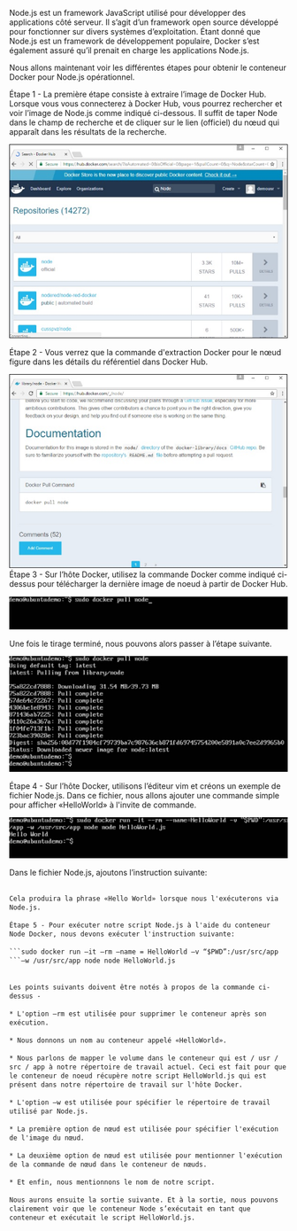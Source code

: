 Node.js est un framework JavaScript utilisé pour développer des applications côté serveur. Il s’agit d’un framework open source développé pour fonctionner sur divers systèmes d’exploitation. Étant donné que Node.js est un framework de développement populaire, Docker s’est également assuré qu’il prenait en charge les applications Node.js.

Nous allons maintenant voir les différentes étapes pour obtenir le conteneur Docker pour Node.js opérationnel.

Étape 1 - La première étape consiste à extraire l’image de Docker Hub. Lorsque vous vous connecterez à Docker Hub, vous pourrez rechercher et voir l’image de Node.js comme indiqué ci-dessous. Il suffit de taper Node dans le champ de recherche et de cliquer sur le lien (officiel) du nœud qui apparaît dans les résultats de la recherche.

![](1.jpg)

Étape 2 - Vous verrez que la commande d'extraction Docker pour le nœud figure dans les détails du référentiel dans Docker Hub.

![](2.jpg)
Étape 3 - Sur l’hôte Docker, utilisez la commande Docker comme indiqué ci-dessus pour télécharger la dernière image de noeud à partir de Docker Hub.

![](3.jpg)

Une fois le tirage terminé, nous pouvons alors passer à l’étape suivante.

![](4.jpg)

Étape 4 - Sur l’hôte Docker, utilisons l’éditeur vim et créons un exemple de fichier Node.js. Dans ce fichier, nous allons ajouter une commande simple pour afficher «HelloWorld» à l'invite de commande.

![](5.jpg)

Dans le fichier Node.js, ajoutons l’instruction suivante:

``` Console.log(‘Hello World’);

Cela produira la phrase «Hello World» lorsque nous l'exécuterons via Node.js.

Étape 5 - Pour exécuter notre script Node.js à l'aide du conteneur Node Docker, nous devons exécuter l'instruction suivante:

```sudo docker run –it –rm –name = HelloWorld –v “$PWD”:/usr/src/app 
```–w /usr/src/app node node HelloWorld.js


Les points suivants doivent être notés à propos de la commande ci-dessus -

* L'option –rm est utilisée pour supprimer le conteneur après son exécution.

* Nous donnons un nom au conteneur appelé «HelloWorld».

* Nous parlons de mapper le volume dans le conteneur qui est / usr / src / app à notre répertoire de travail actuel. Ceci est fait pour que le conteneur de noeud récupère notre script HelloWorld.js qui est présent dans notre répertoire de travail sur l'hôte Docker.

* L'option –w est utilisée pour spécifier le répertoire de travail utilisé par Node.js.

* La première option de nœud est utilisée pour spécifier l'exécution de l'image du nœud.

* La deuxième option de nœud est utilisée pour mentionner l'exécution de la commande de nœud dans le conteneur de nœuds.

* Et enfin, nous mentionnons le nom de notre script.

Nous aurons ensuite la sortie suivante. Et à la sortie, nous pouvons clairement voir que le conteneur Node s’exécutait en tant que conteneur et exécutait le script HelloWorld.js.

